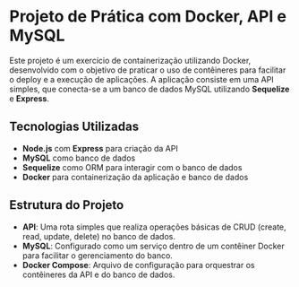 # Projeto de Prática com Docker, API e MySQL

Este projeto é um exercício de containerização utilizando Docker, desenvolvido com o objetivo de praticar o uso de contêineres para facilitar o deploy e a execução de aplicações. A aplicação consiste em uma API simples, que conecta-se a um banco de dados MySQL utilizando **Sequelize** e **Express**.

## Tecnologias Utilizadas

- **Node.js** com **Express** para criação da API
- **MySQL** como banco de dados
- **Sequelize** como ORM para interagir com o banco de dados
- **Docker** para containerização da aplicação e banco de dados

## Estrutura do Projeto

- **API**: Uma rota simples que realiza operações básicas de CRUD (create, read, update, delete) no banco de dados.
- **MySQL**: Configurado como um serviço dentro de um contêiner Docker para facilitar o gerenciamento do banco.
- **Docker Compose**: Arquivo de configuração para orquestrar os contêineres da API e do banco de dados.
